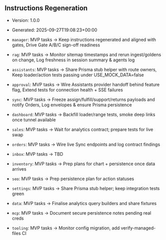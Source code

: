## Instructions Regeneration

- Version: 1.0.0
- Generated: 2025-09-27T19:08:23+00:00

- `manager`: MVP tasks → Keep instructions regenerated and aligned with gates, Drive Gate A/B/C sign-off readiness
- `rag`: MVP tasks → Monitor sitemap timestamps and rerun ingest/goldens on change, Log freshness in session summary & agents log
- `assistants`: MVP tasks → Share Prisma stub helper with route owners, Keep loader/action tests passing under USE_MOCK_DATA=false
- `approval`: MVP tasks → Wire Assistants provider handoff behind feature flag, Extend tests for connection health + SSE failures
- `sync`: MVP tasks → Freeze assign/fulfill/support/returns payloads and notify Orders, Log envelopes & ensure Prisma persistence
- `dashboard`: MVP tasks → Backfill loader/range tests, smoke deep links once tunnel available
- `sales`: MVP tasks → Wait for analytics contract; prepare tests for live swap
- `orders`: MVP tasks → Wire live Sync endpoints and log contract findings
- `inbox`: MVP tasks → TBD
- `inventory`: MVP tasks → Prep plans for chart + persistence once data arrives
- `seo`: MVP tasks → Prep persistence plan for action statuses
- `settings`: MVP tasks → Share Prisma stub helper; keep integration tests green
- `data`: MVP tasks → Finalise analytics query builders and share fixtures
- `mcp`: MVP tasks → Document secure persistence notes pending real creds
- `tooling`: MVP tasks → Monitor config migration, add verify-managed-files CI
